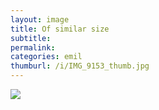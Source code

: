 ```yaml
---
layout: image
title: Of similar size
subtitle: 
permalink: 
categories: emil
thumburl: /i/IMG_9153_thumb.jpg
---
```

![]({{site.url}}/i/IMG_9153_thumb.jpg)
